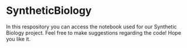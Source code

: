 # SyntheticBiology
In this respository you can access the notebook used for our Synthetic Biology project. 
Feel free to make suggestions regarding the code! Hope you like it. 
